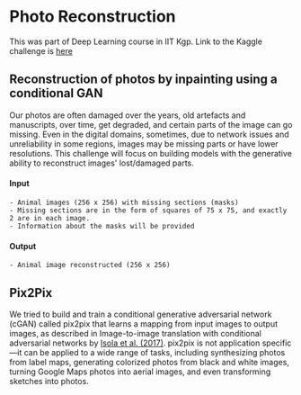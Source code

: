 # Photo Reconstruction

This was part of Deep Learning course in IIT Kgp. Link to the Kaggle challenge is [here](https://www.kaggle.com/competitions/photo-reconstruction)

## Reconstruction of photos by inpainting using a conditional GAN
Our photos are often damaged over the years, old artefacts and manuscripts, over time, get degraded, and certain parts of the image can go missing. Even in the digital domains, sometimes, due to network issues and unreliability in some regions, images may be missing parts or have lower resolutions. This challenge will focus on building models with the generative ability to reconstruct images' lost/damaged parts.

#### Input

    - Animal images (256 x 256) with missing sections (masks)
    - Missing sections are in the form of squares of 75 x 75, and exactly 2 are in each image.
    - Information about the masks will be provided

#### Output

    - Animal image reconstructed (256 x 256)

## Pix2Pix

We tried to build and train a conditional generative adversarial network (cGAN) called pix2pix that learns a mapping from input images to output images, as described in Image-to-image translation with conditional adversarial networks by [Isola et al. (2017)](https://arxiv.org/abs/1611.07004). pix2pix is not application specific—it can be applied to a wide range of tasks, including synthesizing photos from label maps, generating colorized photos from black and white images, turning Google Maps photos into aerial images, and even transforming sketches into photos.
